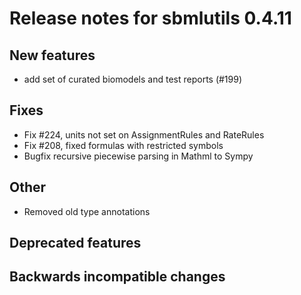 # Release notes for sbmlutils 0.4.11

## New features
- add set of curated biomodels and test reports (#199)

## Fixes
- Fix #224, units not set on AssignmentRules and RateRules
- Fix #208, fixed formulas with restricted symbols
- Bugfix recursive piecewise parsing in Mathml to Sympy

## Other
- Removed old type annotations

## Deprecated features

## Backwards incompatible changes 
